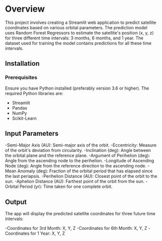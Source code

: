 # Overview
This project involves creating a Streamlit web application to predict satellite coordinates based on various orbital parameters. The prediction model uses Random Forest Regressors to estimate the satellite's position (x, y, z) for three different time intervals: 3 months, 6 months, and 1 year. The dataset used for training the model contains predictions for all these time intervals.

## Installation

### Prerequisites

Ensure you have Python installed (preferably version 3.6 or higher). The required Python libraries are:
- Streamlit
- Pandas
- NumPy
- Scikit-Learn

## Input Parameters
-Semi-Major Axis (AU): Semi-major axis of the orbit.
-Eccentricity: Measure of the orbit's deviation from circularity.
-Inclination (deg): Angle between the orbital plane and the reference plane.
-Argument of Perihelion (deg): Angle from the ascending node to the perihelion.
-Longitude of Ascending Node (deg): Angle from the reference direction to the ascending node.
-Mean Anomaly (deg): Fraction of the orbital period that has elapsed since the last periapsis.
-Perihelion Distance (AU): Closest point of the orbit to the sun.
-Aphelion Distance (AU): Farthest point of the orbit from the sun.
-Orbital Period (yr): Time taken for one complete orbit.

## Output
The app will display the predicted satellite coordinates for three future time intervals:

-Coordinates for 3rd Month: X, Y, Z
-Coordinates for 6th Month: X, Y, Z
-Coordinates for 1 Year: X, Y, Z
